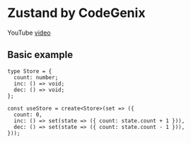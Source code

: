 # Zustand by CodeGenix

YouTube [video](https://www.youtube.com/watch?v=AYO4qHAnLQI)

## Basic example

```tsx
type Store = {
  count: number;
  inc: () => void;
  dec: () => void;
};

const useStore = create<Store>(set => ({
  count: 0,
  inc: () => set(state => ({ count: state.count + 1 })),
  dec: () => set(state => ({ count: state.count - 1 })),
}));
```